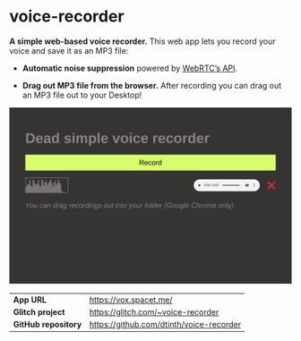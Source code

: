 # voice-recorder

**A simple web-based voice recorder.** This web app lets you record your voice and save it as an MP3 file:

- **Automatic noise suppression** powered by [WebRTC’s API](https://developer.mozilla.org/en-US/docs/Web/API/MediaTrackSettings/noiseSuppression).

- **Drag out MP3 file from the browser.** After recording you can drag out an MP3 file out to your Desktop!

![Screenshot](https://github.com/dtinth/timelapse/raw/master/projects/voice-recorder_initial.png)

|                       |                                          |
| --------------------- | ---------------------------------------- |
| **App URL**           | https://vox.spacet.me/                   |
| **Glitch project**    | https://glitch.com/~voice-recorder       |
| **GitHub repository** | https://github.com/dtinth/voice-recorder |
